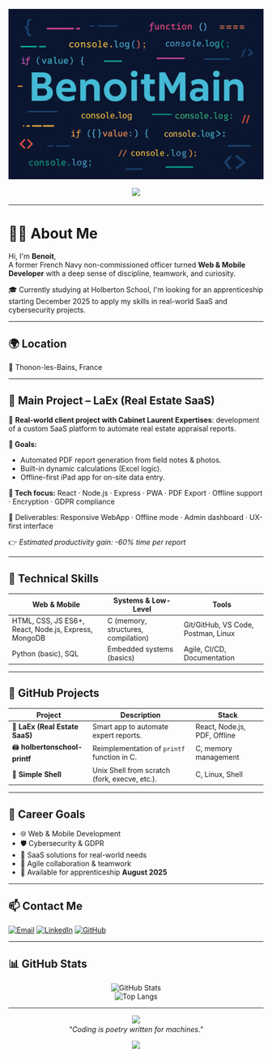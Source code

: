 <p align="center">
  <img src="https://github.com/BenoitMain/BenoitMain/blob/main/A_digital_graphic_design_banner_features_the_name_.png" alt="BenoitMain Banner"/>
</p>

<div align="center">
  <img src="https://readme-typing-svg.herokuapp.com?font=Fira+Code&pause=1000&color=6E48AA&center=true&vCenter=true&width=435&lines=💡Ex-Navy+turned+Developer;💻Student+at+Holberton+School;📲SaaS,+Cybersecurity,+Fullstack" />
</div>

---

# 👨‍💻 About Me

Hi, I'm **Benoit**,  
A former French Navy non-commissioned officer turned **Web & Mobile Developer** with a deep sense of discipline, teamwork, and curiosity.

🎓 Currently studying at Holberton School, I'm looking for an apprenticeship starting December 2025 to apply my skills in real-world SaaS and cybersecurity projects.

---

## 🌍 Location

📍 Thonon-les-Bains, France

---

## 🧠 Main Project – **LaEx** (Real Estate SaaS)

🧩 **Real-world client project with Cabinet Laurent Expertises**: development of a custom SaaS platform to automate real estate appraisal reports.

**🎯 Goals:**
- Automated PDF report generation from field notes & photos.
- Built-in dynamic calculations (Excel logic).
- Offline-first iPad app for on-site data entry.

**🔐 Tech focus:** 
React · Node.js · Express · PWA · PDF Export · Offline support · Encryption · GDPR compliance

📄 Deliverables: Responsive WebApp · Offline mode · Admin dashboard · UX-first interface

👉 *Estimated productivity gain: -60% time per report*

---

## 🚀 Technical Skills

| Web & Mobile | Systems & Low-Level | Tools |
|--------------|---------------------|--------|
| HTML, CSS, JS ES6+, React, Node.js, Express, MongoDB | C (memory, structures, compilation) | Git/GitHub, VS Code, Postman, Linux |
| Python (basic), SQL | Embedded systems (basics) | Agile, CI/CD, Documentation |

---

## 🧪 GitHub Projects

| Project | Description | Stack |
|--------|-------------|-------|
| 🧠 **LaEx (Real Estate SaaS)** | Smart app to automate expert reports. | React, Node.js, PDF, Offline |
| 🖨️ **holbertonschool-printf** | Reimplementation of `printf` function in C. | C, memory management |
| 🐚 **Simple Shell** | Unix Shell from scratch (fork, execve, etc.). | C, Linux, Shell |

---

## 🎯 Career Goals

- 🌐 Web & Mobile Development
- 🛡️ Cybersecurity & GDPR
- 🔧 SaaS solutions for real-world needs
- 👥 Agile collaboration & teamwork
- 🤝 Available for apprenticeship **August 2025**

---

## 📫 Contact Me

[![Email](https://img.shields.io/badge/Email-Contact-green?style=for-the-badge&logo=gmail)](mailto:maingon[dot]benoit[at]live[dot]fr)
[![LinkedIn](https://img.shields.io/badge/LinkedIn-BenoitMaingon-0A66C2?style=for-the-badge&logo=linkedin&logoColor=white)](https://www.linkedin.com/in/maingonbenoit/)
[![GitHub](https://img.shields.io/badge/GitHub-BenoitMain-181717?style=for-the-badge&logo=github)](https://github.com/BenoitMain)

---

## 📊 GitHub Stats

<p align="center">
  <img src="https://github-readme-stats.vercel.app/api?username=BenoitMain&show_icons=true&theme=radical" alt="GitHub Stats"/>
  <br/>
  <img src="https://github-readme-stats.vercel.app/api/top-langs/?username=BenoitMain&layout=compact&theme=radical" alt="Top Langs"/>
</p>

---

<p align="center">
  <img src="https://media.giphy.com/media/kH1DBkPNyZPOk0BxrM/giphy.gif" width="120"/>
  <br>
  <em>"Coding is poetry written for machines."</em>
</p>

<p align="center">
  <img src="https://capsule-render.vercel.app/api?type=waving&color=gradient&height=200&section=footer"/>
</p>
